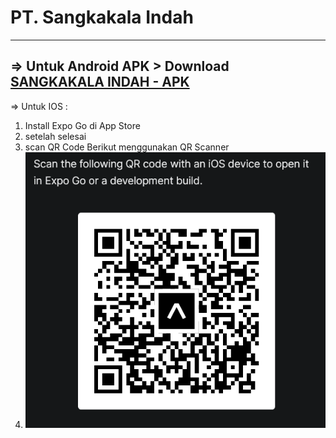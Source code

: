 
# PT. Sangkakala Indah 

---
=> Untuk Android APK > Download [SANGKAKALA INDAH - APK](https://github.com/sarisibarani/sarisibarani.github.io/raw/main/sari-skripsi)
---
=> Untuk IOS : 
1. Install Expo Go di App Store
2. setelah selesai
3. scan QR Code Berikut menggunakan QR Scanner
4. ![alt text](ios.png)

